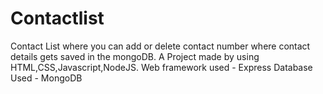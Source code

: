 # Contactlist
Contact List where you can add or delete contact number where contact details gets saved in the mongoDB.
A Project made by using HTML,CSS,Javascript,NodeJS.
Web framework used - Express
Database Used - MongoDB
